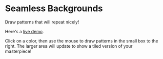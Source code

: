 # Seamless Backgrounds
Draw patterns that will repeat nicely!

Here's a [live demo](https://mrmcnerd.github.io/seamless-backgrounds/).

Click on a color, then use the mouse to draw patterns in the small box to the
right. The larger area will update to show a tiled version of your masterpiece!
